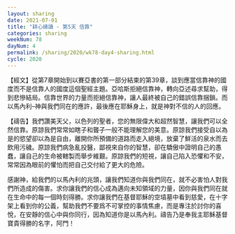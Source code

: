```yaml
---
layout: sharing
date: 2021-07-01
title: "耕心禱讀 - 第5天 信靠"
categories: sharing
weekNum: 78
dayNum: 4
permalink: /sharing/2020/wk78-day4-sharing.html
cycle: 2020
---
```


【經文】從第7章開始到以賽亞書的第一部分結束的第39章，談到應當信靠神的國度而不是信靠人的國度這個聖經主題。亞哈斯拒絕信靠神，轉向亞述尋求幫助，得到悲慘結局。信靠世界的力量而拒絕信靠神，讓人最終被自己的錯誤信靠捆鎖。而以馬內利–神與我們同在的應許，最後應在耶穌身上，就是神對不信的人的回應。

【禱告】我們讚美天父，以色列的聖者，您的無限偉大和超然智慧，讓我們可以全然信靠。原諒我們常常如瞎子和聾子一般不能理解您的美意。原諒我們接受自以為是的慾望卻以為是自由，離開你所預備的道路而走入絕境，放棄了鮮活的泉水而去飲用污穢。原諒我們病急亂投醫，鄙視來自你的智慧，卻在驕傲中證明自己的愚蠢，讓自己的生命被轄製而舉步維艱。原諒我們的短視，讓自己陷入恐懼和不安，常常因為眼前的懼怕而把自己交付給了更大的危險。

感謝神，給我們的以馬內利的兆頭，讓我們知道你與我們同在，就不必害怕人對我們所造成的傷害。求你讓我們的信心成為邁向未知領域的力量，因你與我們同在就在生命中的每一個時刻得勝。求你讓我們在基督耶穌的空墳墓中看到慈愛，在十字架上看到你的公義，幫助我們不要爲不可掌控的事情焦慮，而是專注於討你的喜悅，在安靜的信心中與你同行，因為知道你是以馬內利。禱告乃是奉我主耶穌基督寶貴得勝的名字，阿門！
